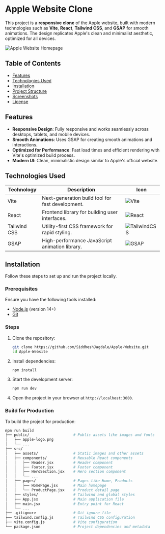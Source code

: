 # Apple Website Clone

This project is a **responsive clone** of the Apple website, built with modern technologies such as **Vite**, **React**, **Tailwind CSS**, and **GSAP** for smooth animations. The design replicates Apple's clean and minimalist aesthetic, optimized for all devices.

![Apple Website Homepage]([./screenshots/homepage.png](https://github.com/SiddheshJagdale/Apple-Website/blob/master/images/homepage.png))

## Table of Contents

- [Features](#features)
- [Technologies Used](#technologies-used)
- [Installation](#installation)
- [Project Structure](#project-structure)
- [Screenshots](#screenshots)
- [License](#license)

## Features

- **Responsive Design**: Fully responsive and works seamlessly across desktops, tablets, and mobile devices.
- **Smooth Animations**: Uses GSAP for creating smooth animations and interactions.
- **Optimized for Performance**: Fast load times and efficient rendering with Vite's optimized build process.
- **Modern UI**: Clean, minimalistic design similar to Apple's official website.

## Technologies Used

| Technology     | Description                                        | Icon                                                                 |
|----------------|----------------------------------------------------|----------------------------------------------------------------------|
| Vite           | Next-generation build tool for fast development.   | ![Vite](https://img.shields.io/badge/-Vite-646CFF?logo=vite&logoColor=white&style=for-the-badge) |
| React          | Frontend library for building user interfaces.     | ![React](https://img.shields.io/badge/-React-61DAFB?logo=react&logoColor=white&style=for-the-badge) |
| Tailwind CSS   | Utility-first CSS framework for rapid styling.     | ![TailwindCSS](https://img.shields.io/badge/-Tailwind_CSS-38B2AC?logo=tailwindcss&logoColor=white&style=for-the-badge) |
| GSAP           | High-performance JavaScript animation library.     | ![GSAP](https://img.shields.io/badge/-GSAP-88CE02?logo=greensock&logoColor=white&style=for-the-badge) |

## Installation

Follow these steps to set up and run the project locally.

### Prerequisites

Ensure you have the following tools installed:

- [Node.js](https://nodejs.org/) (version 14+)
- [Git](https://git-scm.com/)

### Steps

1. Clone the repository:

    ```bash
    git clone https://github.com/SiddheshJagdale/Apple-Website.git
    cd Apple-Website
    ```

2. Install dependencies:

    ```bash
    npm install
    ```

3. Start the development server:

    ```bash
    npm run dev
    ```

4. Open the project in your browser at `http://localhost:3000`.

### Build for Production

To build the project for production:

```bash
npm run build
├── public/                    # Public assets like images and fonts
│   ├── apple-logo.png
│   └── ...
├── src/
│   ├── assets/                # Static images and other assets
│   ├── components/            # Reusable React components
│   │   ├── Header.jsx         # Header component
│   │   ├── Footer.jsx         # Footer component
│   │   ├── HeroSection.jsx    # Hero section component
│   │   └── ...
│   ├── pages/                 # Pages like Home, Products
│   │   ├── HomePage.jsx       # Main homepage
│   │   └── ProductPage.jsx    # Product detail page
│   ├── styles/                # Tailwind and global styles
│   ├── App.jsx                # Main application file
│   ├── main.jsx               # Entry point for React
│   └── ...
├── .gitignore                 # Git ignore file
├── tailwind.config.js         # Tailwind CSS configuration
├── vite.config.js             # Vite configuration
└── package.json               # Project dependencies and metadata
